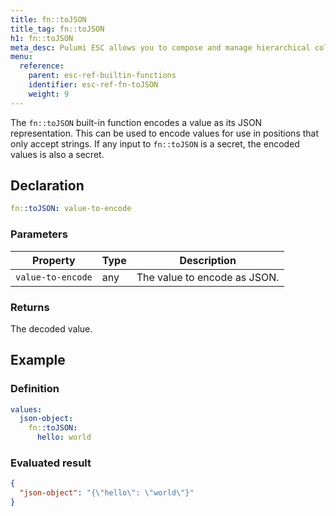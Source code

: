 ```yaml
---
title: fn::toJSON
title_tag: fn::toJSON
h1: fn::toJSON
meta_desc: Pulumi ESC allows you to compose and manage hierarchical collections of configuration and secrets and consume them in various ways.
menu:
  reference:
    parent: esc-ref-builtin-functions
    identifier: esc-ref-fn-toJSON
    weight: 9
---
```


The `fn::toJSON` built-in function encodes a value as its JSON representation. This can be used to encode values for use in positions that only accept strings. If any input to `fn::toJSON` is a secret, the encoded values is also a secret.

## Declaration

```yaml
fn::toJSON: value-to-encode
```

### Parameters

| Property          | Type   | Description                                                       |
|-------------------|--------|-------------------------------------------------------------------|
| `value-to-encode` | any    | The value to encode as JSON.

### Returns

The decoded value.

## Example

### Definition

```yaml
values:
  json-object:
    fn::toJSON:
      hello: world
```

### Evaluated result

```json
{
  "json-object": "{\"hello\": \"world\"}"
}
```
